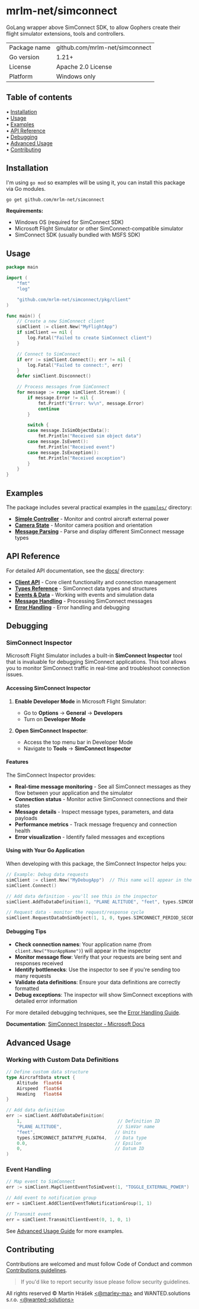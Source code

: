 # mrlm-net/simconnect

GoLang wrapper above SimConnect SDK, to allow Gophers create their flight simulator extensions, tools and controllers.

| | |
|--|--|
| Package name | github.com/mrlm-net/simconnect |
| Go version | 1.21+ |
| License | Apache 2.0 License |
| Platform | Windows only |

## Table of contents

• [Installation](#installation)  
• [Usage](#usage)  
• [Examples](#examples)  
• [API Reference](#api-reference)  
• [Debugging](#debugging)  
• [Advanced Usage](#advanced-usage)  
• [Contributing](#contributing)

## Installation

I'm using `go mod` so examples will be using it, you can install this package via Go modules.

```bash
go get github.com/mrlm-net/simconnect
```

**Requirements:**
- Windows OS (required for SimConnect SDK)
- Microsoft Flight Simulator or other SimConnect-compatible simulator
- SimConnect SDK (usually bundled with MSFS SDK)

## Usage

```go
package main

import (
    "fmt"
    "log"

    "github.com/mrlm-net/simconnect/pkg/client"
)

func main() {
    // Create a new SimConnect client
    simClient := client.New("MyFlightApp")
    if simClient == nil {
        log.Fatal("Failed to create SimConnect client")
    }

    // Connect to SimConnect
    if err := simClient.Connect(); err != nil {
        log.Fatal("Failed to connect:", err)
    }
    defer simClient.Disconnect()

    // Process messages from SimConnect
    for message := range simClient.Stream() {
        if message.Error != nil {
            fmt.Printf("Error: %v\n", message.Error)
            continue
        }

        switch {
        case message.IsSimObjectData():
            fmt.Println("Received sim object data")
        case message.IsEvent():
            fmt.Println("Received event")
        case message.IsException():
            fmt.Println("Received exception")
        }
    }
}
```

## Examples

The package includes several practical examples in the [`examples/`](./examples/) directory:

- **[Simple Controller](./examples/simple-controller/)** - Monitor and control aircraft external power
- **[Camera State](./examples/camera-state/)** - Monitor camera position and orientation
- **[Message Parsing](./examples/message-parsing/)** - Parse and display different SimConnect message types

## API Reference

For detailed API documentation, see the [docs/](./docs/) directory:

- **[Client API](./docs/client.md)** - Core client functionality and connection management
- **[Types Reference](./docs/types.md)** - SimConnect data types and structures
- **[Events & Data](./docs/events-data.md)** - Working with events and simulation data
- **[Message Handling](./docs/messages.md)** - Processing SimConnect messages
- **[Error Handling](./docs/errors.md)** - Error handling and debugging

## Debugging

### SimConnect Inspector

Microsoft Flight Simulator includes a built-in **SimConnect Inspector** tool that is invaluable for debugging SimConnect applications. This tool allows you to monitor SimConnect traffic in real-time and troubleshoot connection issues.

#### Accessing SimConnect Inspector

1. **Enable Developer Mode** in Microsoft Flight Simulator:
   - Go to **Options** → **General** → **Developers**
   - Turn on **Developer Mode**

2. **Open SimConnect Inspector**:
   - Access the top menu bar in Developer Mode
   - Navigate to **Tools** → **SimConnect Inspector**

#### Features

The SimConnect Inspector provides:

- **Real-time message monitoring** - See all SimConnect messages as they flow between your application and the simulator
- **Connection status** - Monitor active SimConnect connections and their states
- **Message details** - Inspect message types, parameters, and data payloads
- **Performance metrics** - Track message frequency and connection health
- **Error visualization** - Identify failed messages and exceptions

#### Using with Your Go Application

When developing with this package, the SimConnect Inspector helps you:

```go
// Example: Debug data requests
simClient := client.New("MyDebugApp")  // This name will appear in the inspector
simClient.Connect()

// Add data definition - you'll see this in the inspector
simClient.AddToDataDefinition(1, "PLANE ALTITUDE", "feet", types.SIMCONNECT_DATATYPE_FLOAT64, 0.0, 0)

// Request data - monitor the request/response cycle
simClient.RequestDataOnSimObject(1, 1, 0, types.SIMCONNECT_PERIOD_SECOND, types.SIMCONNECT_DATA_REQUEST_FLAG_CHANGED, 0, 0, 0)
```

#### Debugging Tips

- **Check connection names**: Your application name (from `client.New("YourAppName")`) will appear in the inspector
- **Monitor message flow**: Verify that your requests are being sent and responses received
- **Identify bottlenecks**: Use the inspector to see if you're sending too many requests
- **Validate data definitions**: Ensure your data definitions are correctly formatted
- **Debug exceptions**: The inspector will show SimConnect exceptions with detailed error information

For more detailed debugging techniques, see the [Error Handling Guide](./docs/errors.md).

**Documentation**: [SimConnect Inspector - Microsoft Docs](https://docs.flightsimulator.com/html/Developer_Mode/Menus/Tools/SimConnect_Inspector.htm)

## Advanced Usage

### Working with Custom Data Definitions

```go
// Define custom data structure
type AircraftData struct {
    Altitude  float64
    Airspeed  float64
    Heading   float64
}

// Add data definition
err := simClient.AddToDataDefinition(
    1,                                    // Definition ID
    "PLANE ALTITUDE",                     // SimVar name
    "feet",                              // Units
    types.SIMCONNECT_DATATYPE_FLOAT64,   // Data type
    0.0,                                 // Epsilon
    0,                                   // Datum ID
)
```

### Event Handling

```go
// Map event to SimConnect
err := simClient.MapClientEventToSimEvent(1, "TOGGLE_EXTERNAL_POWER")

// Add event to notification group
err = simClient.AddClientEventToNotificationGroup(1, 1)

// Transmit event
err = simClient.TransmitClientEvent(0, 1, 0, 1)
```

See [Advanced Usage Guide](./docs/advanced.md) for more examples.

## Contributing

Contributions are welcomed and must follow Code of Conduct and common [Contributions guidelines](https://github.com/mrlm-net/.github/blob/main/docs/CONTRIBUTING.md).

> If you'd like to report security issue please follow security guidelines.

All rights reserved © Martin Hrášek [<@marley-ma>](https://github.com/marley-ma) and WANTED.solutions s.r.o. [<@wanted-solutions>](https://github.com/wanted-solutions)
